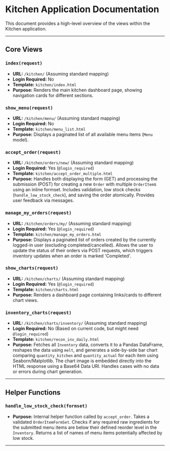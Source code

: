 # Kitchen Application Documentation

This document provides a high-level overview of the views within the Kitchen application.

---

## Core Views

### `index(request)`

*   **URL:** `/kitchen/` (Assuming standard mapping)
*   **Login Required:** No
*   **Template:** `kitchen/index.html`
*   **Purpose:** Renders the main kitchen dashboard page, showing navigation cards for different sections.

### `show_menu(request)`

*   **URL:** `/kitchen/menu/` (Assuming standard mapping)
*   **Login Required:** No
*   **Template:** `kitchen/menu_list.html`
*   **Purpose:** Displays a paginated list of all available menu items (`Menu` model).

### `accept_order(request)`

*   **URL:** `/kitchen/orders/new/` (Assuming standard mapping)
*   **Login Required:** Yes (`@login_required`)
*   **Template:** `kitchen/accept_order_multiple.html`
*   **Purpose:** Handles both displaying the form (GET) and processing the submission (POST) for creating a new `Order` with multiple `OrderItem`s using an inline formset. Includes validation, low stock checks (`handle_low_stock_check`), and saving the order atomically. Provides user feedback via messages.

### `manage_my_orders(request)`

*   **URL:** `/kitchen/orders/my/` (Assuming standard mapping)
*   **Login Required:** Yes (`@login_required`)
*   **Template:** `kitchen/manage_my_orders.html`
*   **Purpose:** Displays a paginated list of orders created by the currently logged-in user (excluding completed/cancelled). Allows the user to update the status of their orders via POST requests, which triggers inventory updates when an order is marked 'Completed'.

### `show_charts(request)`

*   **URL:** `/kitchen/charts/` (Assuming standard mapping)
*   **Login Required:** Yes (`@login_required`)
*   **Template:** `kitchen/charts.html`
*   **Purpose:** Renders a dashboard page containing links/cards to different chart views.

### `inventory_charts(request)`

*   **URL:** `/kitchen/charts/inventory/` (Assuming standard mapping)
*   **Login Required:** No (Based on current code, but might need `@login_required`)
*   **Template:** `kitchen/recon_inv_daily.html`
*   **Purpose:** Fetches all `Inventory` data, converts it to a Pandas DataFrame, reshapes the data using `melt`, and generates a side-by-side bar chart comparing `quantity_kitchen` and `quantity_actual` for each item using Seaborn/Matplotlib. The chart image is embedded directly into the HTML response using a Base64 Data URI. Handles cases with no data or errors during chart generation.

---

## Helper Functions

### `handle_low_stock_check(formset)`

*   **Purpose:** Internal helper function called by `accept_order`. Takes a validated `OrderItemFormSet`. Checks if any required raw ingredients for the submitted menu items are below their defined reorder level in the `Inventory`. Returns a list of names of menu items potentially affected by low stock.

---